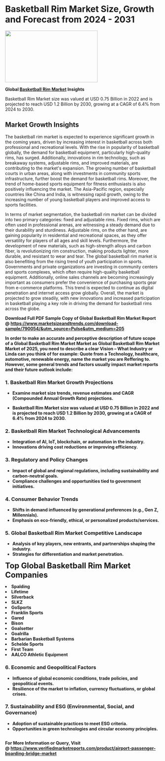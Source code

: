 <H1>Basketball Rim Market Size, Growth and Forecast from 2024 - 2031</H1><img class="aligncenter size-medium wp-image-584254" src="https://thirdeyenews.in/wp-content/uploads/2024/09/Global-Market-Research-300x168.jpeg" alt="" width="300" height="168" /><p><strong>Global&nbsp;<a href="https://www.marketsizeandtrends.com/download-sample/790054/&amp;utm_source=Pulse&amp;utm_medium=205">Basketball Rim Market</a> Insights</strong></p><p>Basketball Rim Market size was valued at USD 0.75 Billion in 2022 and is projected to reach USD 1.2 Billion by 2030, growing at a CAGR of 6.4% from 2024 to 2030.</p><p><h2>Market Growth Insights</h2> <p>The basketball rim market is expected to experience significant growth in the coming years, driven by increasing interest in basketball across both professional and recreational levels. With the rise in popularity of basketball globally, the demand for basketball equipment, particularly high-quality rims, has surged. Additionally, innovations in rim technology, such as breakaway systems, adjustable rims, and improved materials, are contributing to the market's expansion. The growing number of basketball courts in urban areas, along with investments in community sports infrastructure, further boost the demand for basketball rims. Moreover, the trend of home-based sports equipment for fitness enthusiasts is also positively influencing the market. The Asia-Pacific region, especially countries like China and India, is witnessing rapid growth, owing to the increasing number of young basketball players and improved access to sports facilities.</p> <p><strong></strong></p> <p>In terms of market segmentation, the basketball rim market can be divided into two primary categories: fixed and adjustable rims. Fixed rims, which are often used in professional arenas, are witnessing a steady demand due to their durability and sturdiness. Adjustable rims, on the other hand, are gaining popularity in residential and recreational spaces, as they offer versatility for players of all ages and skill levels. Furthermore, the development of new materials, such as high-strength alloys and carbon fiber, is revolutionizing rim construction, making products lighter, more durable, and resistant to wear and tear. The global basketball rim market is also benefiting from the rising trend of youth participation in sports. Governments and private organizations are investing in community centers and sports complexes, which often require high-quality basketball equipment. Additionally, online sales channels are becoming increasingly important as consumers prefer the convenience of purchasing sports gear from e-commerce platforms. This trend is expected to continue as digital penetration and internet access grow globally. Overall, the market is projected to grow steadily, with new innovations and increased participation in basketball playing a key role in driving the demand for basketball rims across the globe.</p> <p><strong></p><p><span class=""><strong>Download Full PDF Sample Copy of Global Basketball Rim Market Report</strong> @ <a href="https://www.marketsizeandtrends.com/download-sample/790054/&amp;utm_source=Pulse&amp;utm_medium=205" target="_blank">https://www.marketsizeandtrends.com/download-sample/790054/&amp;utm_source=Pulse&amp;utm_medium=205</a></span></p><p>In order to make an accurate and perceptive description of future scope of a Global&nbsp;Basketball Rim Market Market as Global&nbsp;Basketball Rim Market Market of 2025, you need to describe a clear Vision &ndash; What Industry or Linda can you think of for example: Quote from a Technology, healthcare, automotive, renewable energy, name the market you are Reffering to. However, some general trends and factors usually impact market reports and their future outlook include:</p><h3>1.&nbsp;<strong>Basketball Rim Market Growth Projections</strong></h3><ul><li>Examine market size trends, revenue estimates and CAGR (Compounded Annual Growth Rate) projections.</li><li><p>Basketball Rim Market size was valued at USD 0.75 Billion in 2022 and is projected to reach USD 1.2 Billion by 2030, growing at a CAGR of 6.4% from 2024 to 2030.</p></li></ul><h3>2.&nbsp;<strong>Basketball Rim Market Technological Advancements</strong></h3><ul><li>Integration of AI, IoT, blockchain, or automation in the industry.</li><li>Innovations driving cost reductions or improving efficiency.</li></ul><h3>3.&nbsp;<strong>Regulatory and Policy Changes</strong></h3><ul><li>Impact of global and regional regulations, including sustainability and carbon-neutral goals.</li><li>Compliance challenges and opportunities tied to government initiatives.</li></ul><h3>4.&nbsp;<strong>Consumer Behavior Trends</strong></h3><ul><li>Shifts in demand influenced by generational preferences (e.g., Gen Z, Millennials).</li><li>Emphasis on eco-friendly, ethical, or personalized products/services.</li></ul><h3>5.&nbsp;<strong>Global Basketball Rim Market Competitive Landscape</strong></h3><ul><li>Analysis of key players, new entrants, and partnerships shaping the industry.</li><li>Strategies for differentiation and market penetration.</li></ul><p data-pm-slice="1 1 []"><span style="color: inherit; font-family: inherit; font-size: 25px;">Top Global Basketball Rim Market Companies</span></p><div class="" data-test-id=""><p><li>Spalding</li><li> Lifetime</li><li> Silverback</li><li> SLKZ</li><li> GoSports</li><li> Franklin Sports</li><li> Gared</li><li> Bison</li><li> Goalsetter</li><li> Goalrilla</li><li> Barbarian Basketball Systems</li><li> Schelde Sports</li><li> First Team</li><li> AALCO Athletic Equipment</li></p></div><h3>6.&nbsp;<strong>Economic and Geopolitical Factors</strong></h3><ul><li>Influence of global economic conditions, trade policies, and geopolitical events.</li><li>Resilience of the market to inflation, currency fluctuations, or global crises.</li></ul><h3>7.&nbsp;<strong>Sustainability and ESG (Environmental, Social, and Governance)</strong></h3><ul><li>Adoption of sustainable practices to meet ESG criteria.</li><li>Opportunities in green technologies and circular economy principles.</li></ul><h2><strong style="font-size: 14px;">For More Information or Query, Visit @&nbsp;</strong><a style="background-color: #ffffff; font-size: 14px;" href="https://www.marketsizeandtrends.com/report/basketball-rim-market/" target="_blank">https://www.verifiedmarketreports.com/product/airport-passenger-boarding-bridge-market</a></h2>
